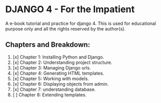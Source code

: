 # DJANGO 4 - For the Impatient

A e-book tutorial and practice for django 4.
This is used for educational purpose only and all the rights reserved by the author(s). 

## Chapters and Breakdown:

1. [x] Chapter 1: Installing Python and Django.
2. [x] Chapter 2: Understanding project structure.
3. [x] Chapter 3: Managing Django urls.
4. [x] Chapter 4: Generating HTML templates. 
5. [x] Chapter 5: Working with models.
6. [x] Chapter 6: Displaying objects from admin.
7. [x] Chapter 7: understanding database.
8. [ ] Chapter 8: Extending templates.
